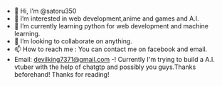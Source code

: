 - 👋 Hi, I’m @satoru350
- 👀 I’m interested in web development,anime and games and A.I.
- 🌱 I’m currently learning python for web development and machine learning.
- 💞️ I’m looking to collaborate on anything.
- 📫 How to reach me : You can contact me on facebook and email. 
- Email: devilking7371@gmail.com 
-! Currently I'm trying to build a A.I. vtuber with the help of chatgtp and possibly you guys.Thanks beforehand! 
 Thanks for reading!
